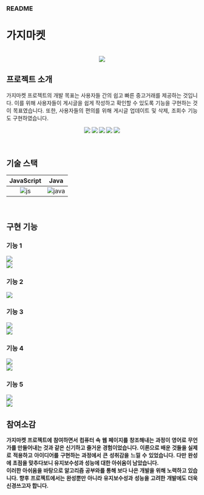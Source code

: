 ### README

# 가지마켓

<p align="center">
  <br>
  <img src="./img/EggplantMarket.PNG">
  <br>
</p>

## 프로젝트 소개

<p align="justify">
가지마켓 프로젝트의 개발 목표는 사용자들 간의 쉽고 빠른 중고거래를 제공하는 것입니다. 이를 위해 사용자들이 게시글을 쉽게 작성하고 확인할 수 있도록 기능을 구현하는 것이 목표였습니다. 또한, 사용자들의 편의를 위해 게시글 업데이트 및 삭제, 조회수 기능도 구현하였습니다.
</p>

<p align="center">
<strong><img src="./img/QnAList.PNG"</strong>
<strong><img src="./img/QnAPost.PNG"</strong>
<strong><img src="./img/QnADetail.PNG"</strong>
<strong><img src="./img/QnAUpdate.PNG"</strong>
<strong><img src="./img/QnADelete.PNG"</strong>
</p>

<br>

## 기술 스택

| JavaScript |  Java   |
| :--------: | :-----: |
|   ![js]    | ![java] |

<br>

## 구현 기능

### 기능 1

<img src="./img/ListServlet.PNG"/><br/>
<img src="./img/QnAListInfo.PNG"/><br/>

### 기능 2

<img src="./img/PostServlet.PNG"/><br/>

### 기능 3

<img src="./img/SelectOneDAO.PNG"/><br/>
<img src="./img/QnAHit.PNG"/><br/>

### 기능 4

<img src="./img/UpdateServlet.PNG"/><br/>
<img src="./img/updateDAO.PNG"/><br/>

### 기능 5

<img src="./img/DeleteServlet.PNG"/><br/>
<img src="./img/DeleteDAO.PNG"/><br/>

## 참여소감

<p align="justify">
 가지마켓 프로젝트에 참여하면서 컴퓨터 속 웹 페이지를 창조해내는 과정이 영어로 무언가를 만들어내는 것과 같은 신기하고 즐거운 경험이었습니다. 이론으로 배운 것들을 실제로 적용하고 아이디어를 구현하는 과정에서 큰 성취감을 느낄 수 있었습니다. 다만 완성에 초점을 맞추다보니 유지보수성과 성능에 대한 아쉬움이 남았습니다.<br/>
 이러한 아쉬움을 바탕으로 알고리즘 공부와를 통해 보다 나은 개발을 위해 노력하고 있습니다. 향후 프로젝트에서는 완성뿐만 아니라 유지보수성과 성능을 고려한 개발에도 더욱 신경쓰고자 합니다.

</p>

<br>

<!-- Stack Icon Refernces -->

[js]: ./readme-static/img/javascript.svg
[java]: ./readme-static/img/java.svg
